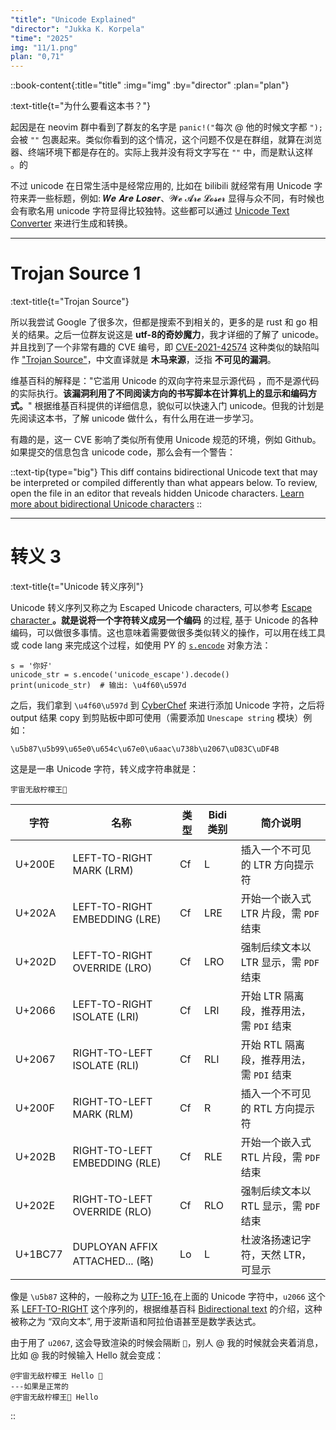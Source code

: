 ```yaml
---
"title": "Unicode Explained"
"director": "Jukka K. Korpela"
"time": "2025"
img: "11/1.png"
plan: "0,71"
---
```


::book-content{:title="title" :img="img" :by="director" :plan="plan"}

:text-title{t="为什么要看这本书？"}

起因是在 neovim 群中看到了群友的名字是 `panic!("⁧;("` 每次 @ 他的时候文字都会被 `""` 包裹起来。类似你看到的这个情况，这个问题不仅是在群组，就算在浏览器、终端环境下都是存在的。实际上我并没有将文字写在 `""` 中，而是默认这样的。

不过 unicode 在日常生活中是经常应用的, 比如在 bilibili 就经常有用 Unicode 字符来弄一些标题，例如: 𝑾𝒆 𝑨𝒓𝒆 𝑳𝒐𝒔𝒆𝒓、𝓦𝓮 𝓐𝓻𝓮 𝓛𝓸𝓼𝓮𝓻 显得与众不同，有时候也会有歌名用 unicode 字符显得比较独特。这些都可以通过 [Unicode Text Converter](https://qaz.wtf/u/convert.cgi?text=We+Are+Loser) 来进行生成和转换。

---

# Trojan Source 1
:text-title{t="Trojan Source"}

所以我尝试 Google 了很多次，但都是搜索不到相关的，更多的是 rust 和 go 相关的结果。之后一位群友说这是 **utf-8的奇妙魔力**，我才详细的了解了 unicode。并且找到了一个非常有趣的 CVE 编号，即 [CVE-2021-42574](https://nvd.nist.gov/vuln/detail/CVE-2021-42574) 这种类似的缺陷叫作 ["Trojan Source"](https://en.wikipedia.org/wiki/Trojan_Source)，中文直译就是 **木马来源**，泛指 **不可见的漏洞**。

维基百科的解释是："它滥用 Unicode 的双向字符来显示源代码 ，而不是源代码的实际执行。**该漏洞利用了不同阅读方向的书写脚本在计算机上的显示和编码方式。**" 根据维基百科提供的详细信息，貌似可以快速入门 unicode。但我的计划是先阅读这本书，了解 unicode 做什么，有什么用在进一步学习。

有趣的是，这一 CVE 影响了类似所有使用 Unicode 规范的环境，例如 Github。如果提交的信息包含 unicode code，那么会有一个警告：

::text-tip{type="big"}
This diff contains bidirectional Unicode text that may be interpreted or compiled differently than what appears below. To review, open the file in an editor that reveals hidden Unicode characters. [Learn more about bidirectional Unicode characters](https://github.blog/changelog/2021-10-31-warning-about-bidirectional-unicode-text/)
::

---

# 转义 3
:text-title{t="Unicode 转义序列"}

Unicode 转义序列又称之为 Escaped Unicode characters, 可以参考 [Escape character ](https://en.wikipedia.org/wiki/Escape_character) **。就是说将一个字符转义成另一个编码** 的过程, 基于 Unicode 的各种编码，可以做很多事情。这也意味着需要做很多类似转义的操作，可以用在线工具或 code lang 来完成这个过程，如使用 PY 的 [`s.encode`](https://docs.python.org/3/howto/unicode.html) 对象方法：

```
s = '你好'
unicode_str = s.encode('unicode_escape').decode()
print(unicode_str)  # 输出: \u4f60\u597d
```

之后，我们拿到 `\u4f60\u597d` 到 [CyberChef](https://gchq.github.io/CyberChef/) 来进行添加 Unicode 字符，之后将 output 结果 copy 到剪贴板中即可使用（需要添加 `Unescape string` 模块）例如：

```
\u5b87\u5b99\u65e0\u654c\u67e0\u6aac\u738b\u2067\uD83C\uDF4B
```


这是是一串 Unicode 字符，转义成字符串就是：

```
宇宙无敌柠檬王⁧🍋
```

| 字符   | 名称                                 | 类型 | Bidi 类别 | 简介说明                           |
|----------|--------------------------------------|------|-----------|------------------------------------|
| U+200E   | LEFT-TO-RIGHT MARK (LRM)             | Cf   | L         | 插入一个不可见的 LTR 方向提示符    |
| U+202A   | LEFT-TO-RIGHT EMBEDDING (LRE)        | Cf   | LRE       | 开始一个嵌入式 LTR 片段，需 `PDF` 结束 |
| U+202D   | LEFT-TO-RIGHT OVERRIDE (LRO)         | Cf   | LRO       | 强制后续文本以 LTR 显示，需 `PDF` 结束 |
| U+2066   | LEFT-TO-RIGHT ISOLATE (LRI)          | Cf   | LRI       | 开始 LTR 隔离段，推荐用法，需 `PDI` 结束 |
| U+2067   | RIGHT-TO-LEFT ISOLATE (RLI)          | Cf   | RLI       | 开始 RTL 隔离段，推荐用法，需 `PDI` 结束 |
| U+200F   | RIGHT-TO-LEFT MARK (RLM)             | Cf   | R         | 插入一个不可见的 RTL 方向提示符    |
| U+202B   | RIGHT-TO-LEFT EMBEDDING (RLE)        | Cf   | RLE       | 开始一个嵌入式 RTL 片段，需 `PDF` 结束 |
| U+202E   | RIGHT-TO-LEFT OVERRIDE (RLO)         | Cf   | RLO       | 强制后续文本以 RTL 显示，需 `PDF` 结束 |
| U+1BC77  | DUPLOYAN AFFIX ATTACHED... (略)      | Lo   | L         | 杜波洛扬速记字符，天然 LTR，可显示 |

像是 `\u5b87` 这种的，一般称之为 [UTF-16](https://en.wikipedia.org/wiki/UTF-16),在上面的 Unicode 字符中，`u2066` 这个系 [LEFT-TO-RIGHT](https://www.compart.com/en/unicode/U+2066#UNC_DB) 这个序列的，根据维基百科 [Bidirectional text](https://en.wikipedia.org/wiki/Bidirectional_text) 的介绍，这种被称之为 “双向文本”, 用于波斯语和阿拉伯语甚至是数学表达式。

由于用了 `u2067`, 这会导致渲染的时候会隔断 `🍋`，别人 @ 我的时候就会夹着消息，比如 @ 我的时候输入 Hello 就会变成：

```
@宇宙无敌柠檬王 Hello 🍋
---如果是正常的
@宇宙无敌柠檬王🍋 Hello
```

::
